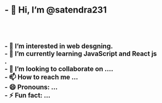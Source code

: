 <h1 >- 👋 Hi, I’m @satendra231</h1>
<br><h2><br>
- 👀 I’m interested in web desgning.
<br>
- 🌱 I’m currently learning JavaScript and React js .
<br>
- 💞️ I’m looking to collaborate on ....
<br>
- 📫 How to reach me ...
<br>
- 😄 Pronouns: ...
<br>
- ⚡ Fun fact: ...
</h2>

<!---
satendra231/satendra231 is a ✨ special ✨ repository because its `README.md` (this file) appears on your GitHub profile.
You can click the Preview link to take a look at your changes.
--->
